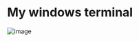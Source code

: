# My windows terminal

![image](https://github.com/josuenm/my-windows-terminal/assets/83486074/c41fe415-cbcf-4f69-a612-ad5610e13147)

